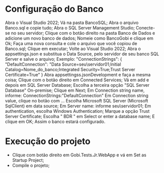 # Configuração do Banco
Abra o Visual Studio 2022;
Vá na pasta BancoSQL;
Abra o arquivo Banco.sql e copie tudo;
Abra o SQL Server Management Studio;
Conecte-se no seu servidor;
Clique com o botão direito na pasta Banco de Dados e adicione um novo banco de dados;
Nomeie como BancoGobi e clique em Ok;
Faça uma nova consulta e cole o arquivo que você copiou de Banco.sql;
Clique em executar;
Volte ao Visual Studio 2022;
Abra o appsettings.json e substitua o Data Source, pelo servidor de seu banco SQL Server e salve o arquivo;
Exemplo: "ConnectionStrings": { "DefaultConnection": "Data Source=seu\servidor01;Initial Catalog=Nome_do_banco;Integrated Security=True;Trust Server Certificate=True" }
Abra appsettingss.jsonDevelopment e faça a mesma coisa;
Clique com o botão direito em Connected Services;
Vá em add e depois em SQL Server Database;
Escolha a terceira opção "SQL Server Database" On-premise;
Clique em Next;
Em Connection string name, informe: ConnectionStrings:"DefaultConnection"
Em Connection string value, clique no botão com ...
Escolha Microsoft SQL Server (Microsoft SqlClient) em data source;
Em Server name: informe seu\servidor01;
Em authentication, escolha Windows Authentication;
Marque a opção Trust Server Certificate;
Escolha " BDR " em Select or enter a database name;
E clique em OK; Assim o banco estará configurado.

# Execução do projeto
- Clique com botão direito em  Gobi.Tests.Jr.WebApp e vá em Set as Startup Project;
- Compile o projeto;
